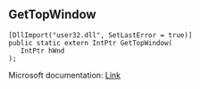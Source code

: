 ## GetTopWindow

```
[DllImport("user32.dll", SetLastError = true)]
public static extern IntPtr GetTopWindow(
   IntPtr hWnd
);
```

Microsoft documentation: [Link](https://docs.microsoft.com/en-us/windows/win32/api/winuser/nf-winuser-gettopwindow)
